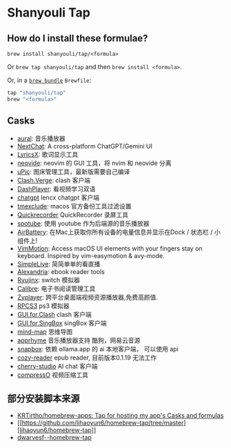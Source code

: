 # Shanyouli Tap

## How do I install these formulae?

`brew install shanyouli/tap/<formula>`

Or `brew tap shanyouli/tap` and then `brew install <formula>`.

Or, in a [`brew bundle`](https://github.com/Homebrew/homebrew-bundle) `Brewfile`:

```ruby
tap "shanyouli/tap"
brew "<formula>"
```

## Casks

+ [aural](https://github.com/kartik-venugopal/aural-player): 音乐播放器
+ [NextChat](https://github.com/ChatGPTNextWeb/ChatGPT-Next-Web): A cross-platform ChatGPT/Gemini UI 
+ [LyricsX](https://github.com/MxIris-LyricsX-Project/LyricsX): 歌词显示工具
+ [neovide](https://github.com/neovide/neovide): neovim 的 GUI 工具，将 nvim 和 neovide 分离
+ [uPic](https://github.com/gee1k/uPic): 图床管理工具，最新版需要自己编译
+ [Clash.Verge](https://github.com/clash-verge-rev/clash-verge-rev): clash 客户端
+ [DashPlayer](https://github.com/solidSpoon/DashPlayer): 看视频学习双语
+ [chatgpt](https://github.com/lencx/ChatGPT) lencx chatgpt 客户端
+ [tmexclude](https://github.com/PhotonQuantum/tmexclude): macos 官方备份工具过滤设置
+ [Quickrecorder](https://github.com/lihaoyun6/QuickRecorder) QuickRecorder 录屏工具
+ [spotube](https://github.com/KRTirtho/spotube): 使用 youtube 作为后端源的音乐播放器
+ [AirBattery](https://github.com/lihaoyun6/AirBattery): 在Mac上获取你所有设备的电量信息并显示在Dock / 状态栏 / 小组件上! 
+ [VimMotion](https://github.com/dwarvesf/VimMotionApp): Access macOS UI elements with your fingers stay on keyboard. Inspired by vim-easymotion & avy-mode. 
+ [SimpleLive](https://github.com/xiaoyaocz/dart_simple_live): 简简单单的看直播
+ [Alexandria](https://github.com/btpf/Alexandria): ebook reader tools
+ [Ryujinx](https://ryujinx.org/): switch 模拟器
+ [Calibre](https://calibre-ebook.com/dist/osx): 电子书阅读管理工具
+ [Zyplayer](https://github.com/Hiram-Wong/ZyPlayer): 跨平台桌面端视频资源播放器,免费高颜值. 
+ [RPCS3](https://rpcs3.net/) ps3 模拟器
+ [GUI.for.Clash](https://github.com/GUI-for-Cores/GUI.for.Clash) clash 客户端
+ [GUI.for.SingBox](https://github.com/GUI-for-Cores/GUI.for.SingBox) singBox 客户端
+ [mind-map](https://github.com/wanglin2/mind-map) 思维导图
+ [apprhyme](https://github.com/canxin121/app_rhyme) 音乐播放器支持 酷狗，网易云音源
+ [snapbox](https://snapbox.app/): 依赖 ollama.app 的 ai 本地客户端， 可以使用 api
+ [cozy-reader](https://github.com/srsng/cozy-reader) epub reader, 目前版本0.1.19 无法工作
+ [cherry-studio](https://github.com/kangfenmao/cherry-studio) AI chat 客户端
+ [compressO](https://github.com/codeforreal1/compressO) 视频压缩工具

## 部分安装脚本来源

+ [KRTirtho/homebrew-apps: Tap for hosting my app's Casks and formulas](https://github.com/KRTirtho/homebrew-apps/tree/main)
+ [[https://github.com/lihaoyun6/homebrew-tap/tree/master][lihaoyun6/homebrew-tap]]
+ [dwarvesf--homebrew-tap](https://github.com/dwarvesf/homebrew-tap)
